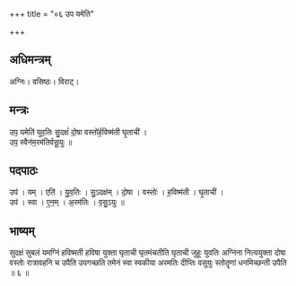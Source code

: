 +++
title = "०६ उप यमेति"

+++
## अधिमन्त्रम्
अग्निः। वसिष्ठः। विराट्।

## मन्त्रः
उप॒ यमेति॑ युव॒तिः सु॒दक्षं॑ दो॒षा वस्तो॑र्ह॒विष्म॑ती घृ॒ताची॑ ।  
उप॒ स्वैन॑म॒रम॑तिर्वसू॒युः ॥

## पदपाठः
उप॑ । यम् । एति॑ । यु॒व॒तिः । सु॒ऽदक्ष॑म् । दो॒षा । वस्तोः॑ । ह॒विष्म॑ती । घृ॒ताची॑ ।  
उप॑ । स्वा । ए॒न॒म् । अ॒रम॑तिः । व॒सु॒ऽयुः ॥

## भाष्यम्
सुदक्षं सुबलं यमग्निं हविष्मती हविषा युक्ता घृताची घृतमंचतीति घृताची जुहूः युवतिः अग्निना नित्ययुक्ता दोषा वस्तोः रात्रावहनि च उपैति उपगच्छति तमेनं स्वा स्वकीया अरमतिः दीप्तिः वसुयुः स्तोतॄणां धनमिच्छन्ती उपैति ॥ ६ ॥